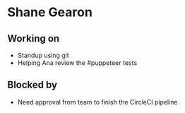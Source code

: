 # Shane Gearon

## Working on

- Standup using git
- Helping Ana review the #puppeteer tests

## Blocked by

- Need approval from team to finish the CircleCI pipeline

## 